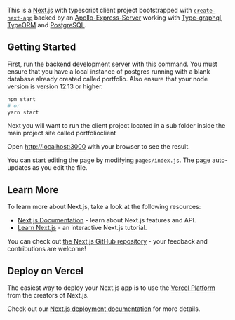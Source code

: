 This is a [Next.js](https://nextjs.org/) with typescript client project bootstrapped with [`create-next-app`](https://github.com/vercel/next.js/tree/canary/packages/create-next-app) backed by an [Apollo-Express-Server](https://github.com/apollographql/apollo-server) working with [Type-graphql](https://github.com/MichalLytek/type-graphql), [TypeORM](https://github.com/typeorm/typeorm) and [PostgreSQL](https://github.com/postgres/postgres).

## Getting Started

First, run the backend development server with this command. You must ensure that you have a local instance of postgres running with a blank database already created called portfolio. Also ensure that your node version is version 12.13 or higher.

```bash
npm start
# or
yarn start
```

Next you will want to run the client project located in a sub folder inside the main project site called portfolioclient

Open [http://localhost:3000](http://localhost:3000) with your browser to see the result.

You can start editing the page by modifying `pages/index.js`. The page auto-updates as you edit the file.

## Learn More

To learn more about Next.js, take a look at the following resources:

-   [Next.js Documentation](https://nextjs.org/docs) - learn about Next.js features and API.
-   [Learn Next.js](https://nextjs.org/learn) - an interactive Next.js tutorial.

You can check out [the Next.js GitHub repository](https://github.com/vercel/next.js/) - your feedback and contributions are welcome!

## Deploy on Vercel

The easiest way to deploy your Next.js app is to use the [Vercel Platform](https://vercel.com/import?utm_medium=default-template&filter=next.js&utm_source=create-next-app&utm_campaign=create-next-app-readme) from the creators of Next.js.

Check out our [Next.js deployment documentation](https://nextjs.org/docs/deployment) for more details.
